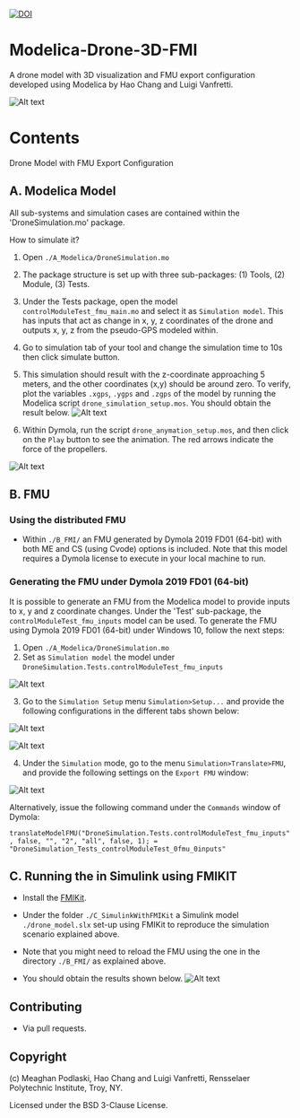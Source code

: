 [![DOI](https://zenodo.org/badge/176610570.svg)](https://zenodo.org/badge/latestdoi/176610570)

# Modelica-Drone-3D-FMI
A drone model with 3D visualization and FMU export configuration developed using Modelica by Hao Chang and Luigi Vanfretti.

![Alt text](/D_Pics/main.png "Drone Model")

# Contents
Drone Model with FMU Export Configuration

## A. Modelica Model

All sub-systems and simulation cases are contained within the 'DroneSimulation.mo' package.

How to simulate it?

1. Open ``./A_Modelica/DroneSimulation.mo``
2. The package structure is set up with three sub-packages: (1) Tools, (2) Module, (3) Tests.
3. Under the Tests package, open the model ``controlModuleTest_fmu_main.mo`` and select it as ``Simulation model``. This has inputs that act as change in x, y, z coordinates of the drone and outputs x, y, z from the pseudo-GPS modeled within.
4. Go to simulation tab of your tool and change the simulation time to 10s then click simulate button.
5. This simulation should result with the z-coordinate approaching 5 meters, and the other coordinates (x,y) should be around zero. To verify, plot the variables ``.xgps``, ``.ygps`` and ``.zgps`` of the model by running the Modelica script ``drone_simulation_setup.mos``. You should obtain the result below.
![Alt text](/D_Pics/sim.png "Simulation Results")

6. Within Dymola, run the script ``drone_anymation_setup.mos``, and then click on the ``Play`` button to see the animation. The red arrows indicate the force of the propellers.

![Alt text](/D_Pics/anim.gif "Animation")

## B. FMU
### Using the distributed FMU
- Within ``./B_FMI/`` an FMU generated by Dymola 2019 FD01 (64-bit) with both ME and CS (using Cvode) options is included.
Note that this model requires a Dymola license to execute in your local machine to run.

### Generating the FMU under Dymola 2019 FD01 (64-bit)
It is possible to generate an FMU from the Modelica model to provide inputs to x, y and z coordinate changes.
Under the 'Test' sub-package, the ``controlModuleTest_fmu_inputs`` model can be used. To generate the FMU using Dymola 2019 FD01 (64-bit) under Windows 10, follow the next steps:

1. Open ``./A_Modelica/DroneSimulation.mo``
2. Set as ``Simulation model`` the model under ``DroneSimulation.Tests.controlModuleTest_fmu_inputs``

![Alt text](/D_Pics/fmiexport/02_setmodel.png "Set model")

3. Go to the ``Simulation Setup`` menu ``Simulation>Setup...`` and provide the following configurations in the different tabs shown below:

![Alt text](/D_Pics/fmiexport/03_general.png "General Settings")

![Alt text](/D_Pics/fmiexport/03_compiler.png "Compiler Settings")


4. Under the ``Simulation`` mode, go to the menu ``Simulation>Translate>FMU``, and provide the following settings on the ``Export FMU`` window:

![Alt text](/D_Pics/fmiexport/04_fmuconfig.png "Export FMU Settings")


Alternatively, issue the following command under the ``Commands`` window of Dymola:

``translateModelFMU("DroneSimulation.Tests.controlModuleTest_fmu_inputs", false, "", "2", "all", false, 1);
 = "DroneSimulation_Tests_controlModuleTest_0fmu_0inputs"``






## C. Running the in Simulink using FMIKIT
- Install the [FMIKit](https://github.com/CATIA-Systems/FMIKit-Simulink).

- Under the folder ``./C_SimulinkWithFMIKit`` a Simulink model ``./drone_model.slx`` set-up using FMIKit to reproduce the simulation scenario explained above.

- Note that you might need to reload the FMU using the one in the directory ``./B_FMI/`` as explained above.

- You should obtain the results shown below.
![Alt text](/D_Pics/simulinkfmikit.png "Model running in Simulink using the FMIKIT")


## Contributing
- Via pull requests.

## Copyright
(c) Meaghan Podlaski, Hao Chang and Luigi Vanfretti, Rensselaer Polytechnic Institute, Troy, NY.

Licensed under the BSD 3-Clause License.
